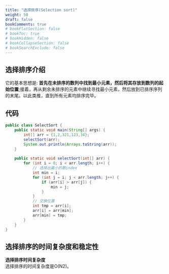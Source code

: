 ```yaml
---
title: "选择排序(Selection sort)"
weight: 50
draft: false
bookComments: true
# bookFlatSection: false
# bookToc: true
# bookHidden: false
# bookCollapseSection: false
# bookSearchExclude: false
---
```


## 选择排序介绍
它的基本思想是: **首先在未排序的数列中找到最小元素，然后将其存放到数列的起始位置**;接着，再从剩余未排序的元素中继续寻找最小元素，然后放到已排序序列的末尾。以此类推，直到所有元素均排序完毕。

## 代码

```java
public class SelectSort {
    public static void main(String[] args) {
        int[] arr = {1,2,321,123,34};
        selectSort(arr);
        System.out.println(Arrays.toString(arr));
    }
    
    public static void selectSort(int[] arr) {
        for (int i = 0; i < arr.length; i++) {
            // 选择出最小的数index
            int min = i;
            for (int j = i; j < arr.length; j++) {
                if (arr[i] > arr[j]) {
                    min = j;
                }
            }
            // 交换位置
            int tmp = arr[i];
            arr[i] = arr[min];
            arr[min] = tmp;
        }
    }
}
```

## 选择排序的时间复杂度和稳定性

**选择排序时间复杂度**  
选择排序的时间复杂度是O(N2)。

